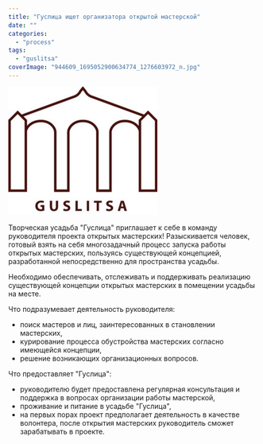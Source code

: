 ```yaml
---
title: "Гуслица ищет организатора открытой мастерской"
date: ""
categories: 
  - "process"
tags: 
  - "guslitsa"
coverImage: "944609_1695052900634774_1276603972_n.jpg"
---
```


![logo1](images/logo1-1-300x258.jpg)

Творческая усадьба "Гуслица" приглашает к себе в команду руководителя проекта открытых мастерских! Разыскивается человек, готовый взять на себя многозадачный процесс запуска работы открытых мастерских, пользуясь существующей концепцией, разработанной непосредственно для пространства усадьбы. 

Необходимо обеспечивать, отслеживать и поддерживать реализацию существующей концепции открытых мастерских в помещении усадьбы на месте. 

Что подразумевает деятельность руководителя: 

- поиск мастеров и лиц, заинтересованных в становлении мастерских,
- курирование процесса обустройства мастерских согласно имеющейся концепции,
- решение возникающих организационных вопросов.

Что предоставляет "Гуслица": 

- руководителю будет предоставлена регулярная консультация и поддержка в вопросах организации работы мастерской,
- проживание и питание в усадьбе "Гуслица",
- на первых порах проект предполагает деятельность в качестве волонтера, после открытия мастерских руководитель сможет зарабатывать в проекте.
